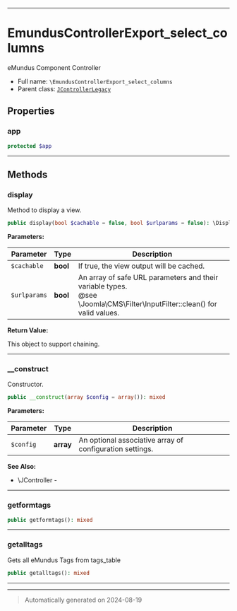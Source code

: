 ***

# EmundusControllerExport_select_columns

eMundus Component Controller



* Full name: `\EmundusControllerExport_select_columns`
* Parent class: [`JControllerLegacy`](./JControllerLegacy.md)



## Properties


### app



```php
protected $app
```






***

## Methods


### display

Method to display a view.

```php
public display(bool $cachable = false, bool $urlparams = false): \DisplayController
```








**Parameters:**

| Parameter | Type | Description |
|-----------|------|-------------|
| `$cachable` | **bool** | If true, the view output will be cached. |
| `$urlparams` | **bool** | An array of safe URL parameters and their variable types.<br />@see        \Joomla\CMS\Filter\InputFilter::clean() for valid values. |


**Return Value:**

This object to support chaining.




***

### __construct

Constructor.

```php
public __construct(array $config = array()): mixed
```








**Parameters:**

| Parameter | Type | Description |
|-----------|------|-------------|
| `$config` | **array** | An optional associative array of configuration settings. |





**See Also:**

* \JController - 

***

### getformtags



```php
public getformtags(): mixed
```












***

### getalltags

Gets all eMundus Tags from tags_table

```php
public getalltags(): mixed
```












***


***
> Automatically generated on 2024-08-19
